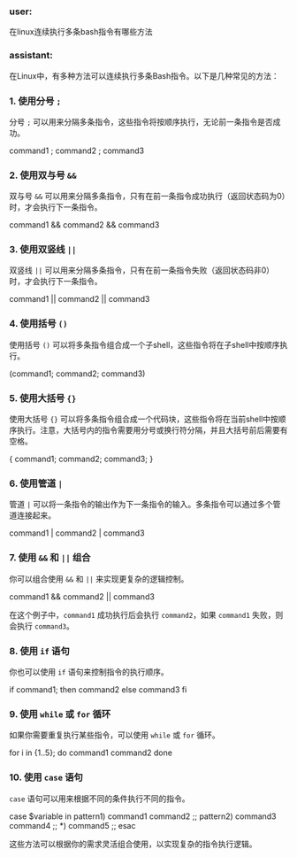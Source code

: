 ### user: 


在linux连续执行多条bash指令有哪些方法


### assistant: 


在Linux中，有多种方法可以连续执行多条Bash指令。以下是几种常见的方法：

### 1. 使用分号 `;`
分号 `;` 可以用来分隔多条指令，这些指令将按顺序执行，无论前一条指令是否成功。


command1 ; command2 ; command3


### 2. 使用双与号 `&&`
双与号 `&&` 可以用来分隔多条指令，只有在前一条指令成功执行（返回状态码为0）时，才会执行下一条指令。


command1 && command2 && command3


### 3. 使用双竖线 `||`
双竖线 `||` 可以用来分隔多条指令，只有在前一条指令失败（返回状态码非0）时，才会执行下一条指令。


command1 || command2 || command3


### 4. 使用括号 `()`
使用括号 `()` 可以将多条指令组合成一个子shell，这些指令将在子shell中按顺序执行。


(command1; command2; command3)


### 5. 使用大括号 `{}`
使用大括号 `{}` 可以将多条指令组合成一个代码块，这些指令将在当前shell中按顺序执行。注意，大括号内的指令需要用分号或换行符分隔，并且大括号前后需要有空格。


{ command1; command2; command3; }


### 6. 使用管道 `|`
管道 `|` 可以将一条指令的输出作为下一条指令的输入。多条指令可以通过多个管道连接起来。


command1 | command2 | command3


### 7. 使用 `&&` 和 `||` 组合
你可以组合使用 `&&` 和 `||` 来实现更复杂的逻辑控制。


command1 && command2 || command3


在这个例子中，`command1` 成功执行后会执行 `command2`，如果 `command1` 失败，则会执行 `command3`。

### 8. 使用 `if` 语句
你也可以使用 `if` 语句来控制指令的执行顺序。


if command1; then
    command2
else
    command3
fi


### 9. 使用 `while` 或 `for` 循环
如果你需要重复执行某些指令，可以使用 `while` 或 `for` 循环。


for i in {1..5}; do
    command1
    command2
done


### 10. 使用 `case` 语句
`case` 语句可以用来根据不同的条件执行不同的指令。


case $variable in
    pattern1)
        command1
        command2
        ;;
    pattern2)
        command3
        command4
        ;;
    *)
        command5
        ;;
esac


这些方法可以根据你的需求灵活组合使用，以实现复杂的指令执行逻辑。

